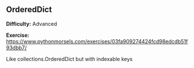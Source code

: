 ## OrderedDict

**Difficulty:** Advanced

**Exercise:** https://www.pythonmorsels.com/exercises/03fa909274424fcd98edcdb51f93dbb7/

Like collections.OrderedDict but with indexable keys
    
